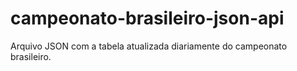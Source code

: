 # campeonato-brasileiro-json-api
Arquivo JSON com a tabela atualizada diariamente do campeonato brasileiro.
